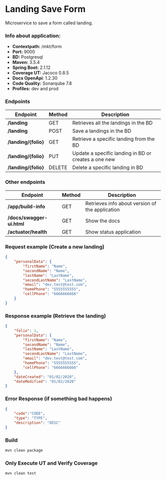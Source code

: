 # Landing Save Form

Microservice to save a form called landing.

### Info about application:
- **Contextpath:** /mkt/form
- **Port:** 9000
- **BD:** Postgresql
- **Maven:** 3.5.4
- **Spring Boot:** 2.1.12
- **Coverage UT:** Jacoco 0.8.5
- **Docs OpenApi**: 1.2.30
- **Code Quality:** Sonarqube 7.8
- **Profiles:** dev and prod

### Endpoints
| Endpoint | Method | Description |
| ------ | ------ | ------ |
| **/landing** | GET | Retrieves all the landings in the BD |
| **/landing** | POST | Save a landings in the BD |
| **/landing/{folio}** | GET | Retrieve a specific landing from the BD |
| **/landing/{folio}** | PUT | Update a specific landing in BD or creates a one new |
| **/landing/{folio}** | DELETE | Delete a specific landing in BD |

### Other endpoints
| Endpoint | Method | Description |
| ------ | ------ | ------ |
| **/app/build-info** | GET | Retrieves info about version of the application |
| **/docs/swagger-ui.html** | GET | Show the docs |
| **/actuator/health** | GET | Show status application |

### Request example (Create a new landing)
```json
{
    "personalData": {
        "firstName": "Name",
        "secondName": "Name",
        "lastName": "LastName",
        "secondLastName": "LastName",
        "email": "dev.test@test.com",
        "homePhone": "5555555555",
        "cellPhone": "6666666666"
    }
}
```

### Response example (Retrieve the landing)
```json
{
    "folio": 1,
    "personalData": {
        "firstName": "Name",
        "secondName": "Name",
        "lastName": "LastName",
        "secondLastName": "LastName",
        "email": "dev.test@test.com",
        "homePhone": "5555555555",
        "cellPhone": "6666666666"
    },
    "dateCreated": "01/02/2020",
    "dateModified": "01/02/2020"
}
```
### Error Response (if something bad happens)
```json
{
    "code":"CODE",
    "type": "TYPE",
    "description": "DESC"
}
```

### Build
```sh
mvn clean package
```
### Only Execute UT and Verify Coverage
```sh
mvn clean test
```





